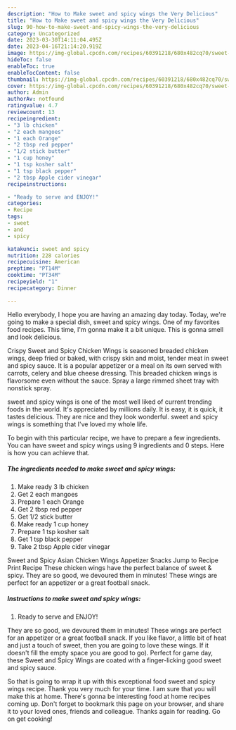 ```yaml
---
description: "How to Make sweet and spicy wings the Very Delicious"
title: "How to Make sweet and spicy wings the Very Delicious"
slug: 90-how-to-make-sweet-and-spicy-wings-the-very-delicious
category: Uncategorized
date: 2023-03-30T14:11:04.495Z
date: 2023-04-16T21:14:20.919Z
image: https://img-global.cpcdn.com/recipes/60391218/680x482cq70/sweet-and-spicy-wings-recipe-main-photo.jpg
hideToc: false
enableToc: true
enableTocContent: false
thumbnail: https://img-global.cpcdn.com/recipes/60391218/680x482cq70/sweet-and-spicy-wings-recipe-main-photo.jpg
cover: https://img-global.cpcdn.com/recipes/60391218/680x482cq70/sweet-and-spicy-wings-recipe-main-photo.jpg
author: Admin
authorAv: notfound
ratingvalue: 4.7
reviewcount: 13
recipeingredient:
- "3 lb chicken"
- "2 each mangoes"
- "1 each Orange"
- "2 tbsp red pepper"
- "1/2 stick butter"
- "1 cup honey"
- "1 tsp kosher salt"
- "1 tsp black pepper"
- "2 tbsp Apple cider vinegar"
recipeinstructions:

- "Ready to serve and ENJOY!"
categories:
- Recipe
tags:
- sweet
- and
- spicy

katakunci: sweet and spicy 
nutrition: 228 calories
recipecuisine: American
preptime: "PT14M"
cooktime: "PT34M"
recipeyield: "1"
recipecategory: Dinner

---
```



Hello everybody, I hope you are having an amazing day today. Today, we're going to make a special dish, sweet and spicy wings. One of my favorites food recipes. This time, I'm gonna make it a bit unique. This is gonna smell and look delicious.

Crispy Sweet and Spicy Chicken Wings is seasoned breaded chicken wings, deep fried or baked, with crispy skin and moist, tender meat in sweet and spicy sauce. It is a popular appetizer or a meal on its own served with carrots, celery and blue cheese dressing. This breaded chicken wings is flavorsome even without the sauce. Spray a large rimmed sheet tray with nonstick spray.

sweet and spicy wings is one of the most well liked of current trending foods in the world. It's appreciated by millions daily. It is easy, it is quick, it tastes delicious. They are nice and they look wonderful. sweet and spicy wings is something that I've loved my whole life.


To begin with this particular recipe, we have to prepare a few ingredients. You can have sweet and spicy wings using 9 ingredients and 0 steps. Here is how you can achieve that.

<!--inarticleads1-->

##### The ingredients needed to make sweet and spicy wings:

1. Make ready 3 lb chicken
1. Get 2 each mangoes
1. Prepare 1 each Orange
1. Get 2 tbsp red pepper
1. Get 1/2 stick butter
1. Make ready 1 cup honey
1. Prepare 1 tsp kosher salt
1. Get 1 tsp black pepper
1. Take 2 tbsp Apple cider vinegar


Sweet and Spicy Asian Chicken Wings Appetizer Snacks Jump to Recipe Print Recipe These chicken wings have the perfect balance of sweet &amp; spicy. They are so good, we devoured them in minutes! These wings are perfect for an appetizer or a great football snack. 

<!--inarticleads2-->

##### Instructions to make sweet and spicy wings:


1. Ready to serve and ENJOY!

They are so good, we devoured them in minutes! These wings are perfect for an appetizer or a great football snack. If you like flavor, a little bit of heat and just a touch of sweet, then you are going to love these wings. If it doesn&#39;t fill the empty space you are good to go). Perfect for game day, these Sweet and Spicy Wings are coated with a finger-licking good sweet and spicy sauce. 

So that is going to wrap it up with this exceptional food sweet and spicy wings recipe. Thank you very much for your time. I am sure that you will make this at home. There's gonna be interesting food at home recipes coming up. Don't forget to bookmark this page on your browser, and share it to your loved ones, friends and colleague. Thanks again for reading. Go on get cooking!
